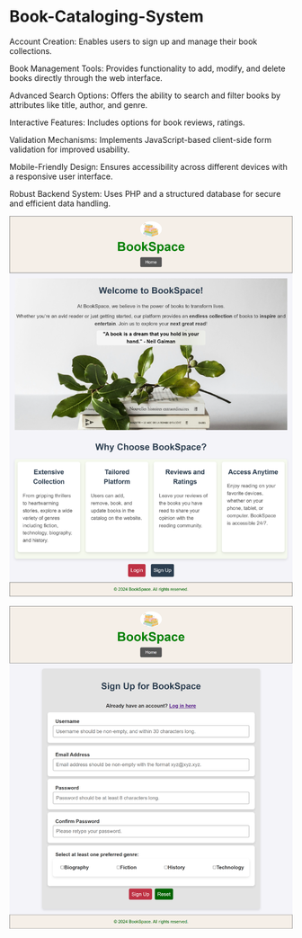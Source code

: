 # Book-Cataloging-System

Account Creation: Enables users to sign up and manage their book collections.

Book Management Tools: Provides functionality to add, modify, and delete books directly through the web interface.

Advanced Search Options: Offers the ability to search and filter books by attributes like title, author, and genre.

Interactive Features: Includes options for book reviews, ratings.

Validation Mechanisms: Implements JavaScript-based client-side form validation for improved usability.

Mobile-Friendly Design: Ensures accessibility across different devices with a responsive user interface.

Robust Backend System: Uses PHP and a structured database for secure and efficient data handling.

![Project Description](https://github.com/tran-hana/Book-Cataloging-System/blob/main/localhost_BookSpace_index.php.png)

![Project Description](https://github.com/tran-hana/Book-Cataloging-System/blob/main/localhost_BookSpace_private_functions_signup.php.png)
